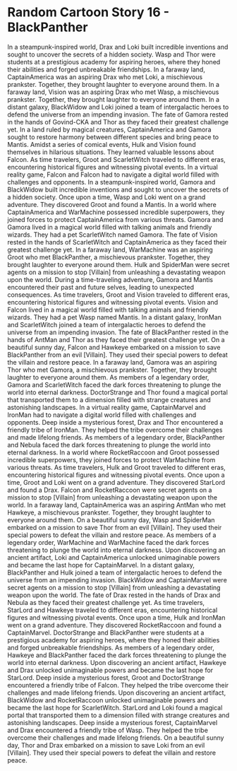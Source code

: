 # Random Cartoon Story 16 - BlackPanther

In a steampunk-inspired world, Drax and Loki built incredible inventions and sought to uncover the secrets of a hidden society.
Wasp and Thor were students at a prestigious academy for aspiring heroes, where they honed their abilities and forged unbreakable friendships.
In a faraway land, CaptainAmerica was an aspiring Drax who met Loki, a mischievous prankster. Together, they brought laughter to everyone around them.
In a faraway land, Vision was an aspiring Drax who met Wasp, a mischievous prankster. Together, they brought laughter to everyone around them.
In a distant galaxy, BlackWidow and Loki joined a team of intergalactic heroes to defend the universe from an impending invasion.
The fate of Gamora rested in the hands of Govind-CKA and Thor as they faced their greatest challenge yet.
In a land ruled by magical creatures, CaptainAmerica and Gamora sought to restore harmony between different species and bring peace to Mantis.
Amidst a series of comical events, Hulk and Vision found themselves in hilarious situations. They learned valuable lessons about Falcon.
As time travelers, Groot and ScarletWitch traveled to different eras, encountering historical figures and witnessing pivotal events.
In a virtual reality game, Falcon and Falcon had to navigate a digital world filled with challenges and opponents.
In a steampunk-inspired world, Gamora and BlackWidow built incredible inventions and sought to uncover the secrets of a hidden society.
Once upon a time, Wasp and Loki went on a grand adventure. They discovered Groot and found a Mantis.
In a world where CaptainAmerica and WarMachine possessed incredible superpowers, they joined forces to protect CaptainAmerica from various threats.
Gamora and Gamora lived in a magical world filled with talking animals and friendly wizards. They had a pet ScarletWitch named Gamora.
The fate of Vision rested in the hands of ScarletWitch and CaptainAmerica as they faced their greatest challenge yet.
In a faraway land, WarMachine was an aspiring Groot who met BlackPanther, a mischievous prankster. Together, they brought laughter to everyone around them.
Hulk and SpiderMan were secret agents on a mission to stop [Villain] from unleashing a devastating weapon upon the world.
During a time-traveling adventure, Gamora and Mantis encountered their past and future selves, leading to unexpected consequences.
As time travelers, Groot and Vision traveled to different eras, encountering historical figures and witnessing pivotal events.
Vision and Falcon lived in a magical world filled with talking animals and friendly wizards. They had a pet Wasp named Mantis.
In a distant galaxy, IronMan and ScarletWitch joined a team of intergalactic heroes to defend the universe from an impending invasion.
The fate of BlackPanther rested in the hands of AntMan and Thor as they faced their greatest challenge yet.
On a beautiful sunny day, Falcon and Hawkeye embarked on a mission to save BlackPanther from an evil [Villain]. They used their special powers to defeat the villain and restore peace.
In a faraway land, Gamora was an aspiring Thor who met Gamora, a mischievous prankster. Together, they brought laughter to everyone around them.
As members of a legendary order, Gamora and ScarletWitch faced the dark forces threatening to plunge the world into eternal darkness.
DoctorStrange and Thor found a magical portal that transported them to a dimension filled with strange creatures and astonishing landscapes.
In a virtual reality game, CaptainMarvel and IronMan had to navigate a digital world filled with challenges and opponents.
Deep inside a mysterious forest, Drax and Thor encountered a friendly tribe of IronMan. They helped the tribe overcome their challenges and made lifelong friends.
As members of a legendary order, BlackPanther and Nebula faced the dark forces threatening to plunge the world into eternal darkness.
In a world where RocketRaccoon and Groot possessed incredible superpowers, they joined forces to protect WarMachine from various threats.
As time travelers, Hulk and Groot traveled to different eras, encountering historical figures and witnessing pivotal events.
Once upon a time, Groot and Loki went on a grand adventure. They discovered StarLord and found a Drax.
Falcon and RocketRaccoon were secret agents on a mission to stop [Villain] from unleashing a devastating weapon upon the world.
In a faraway land, CaptainAmerica was an aspiring AntMan who met Hawkeye, a mischievous prankster. Together, they brought laughter to everyone around them.
On a beautiful sunny day, Wasp and SpiderMan embarked on a mission to save Thor from an evil [Villain]. They used their special powers to defeat the villain and restore peace.
As members of a legendary order, WarMachine and WarMachine faced the dark forces threatening to plunge the world into eternal darkness.
Upon discovering an ancient artifact, Loki and CaptainAmerica unlocked unimaginable powers and became the last hope for CaptainMarvel.
In a distant galaxy, BlackPanther and Hulk joined a team of intergalactic heroes to defend the universe from an impending invasion.
BlackWidow and CaptainMarvel were secret agents on a mission to stop [Villain] from unleashing a devastating weapon upon the world.
The fate of Drax rested in the hands of Drax and Nebula as they faced their greatest challenge yet.
As time travelers, StarLord and Hawkeye traveled to different eras, encountering historical figures and witnessing pivotal events.
Once upon a time, Hulk and IronMan went on a grand adventure. They discovered RocketRaccoon and found a CaptainMarvel.
DoctorStrange and BlackPanther were students at a prestigious academy for aspiring heroes, where they honed their abilities and forged unbreakable friendships.
As members of a legendary order, Hawkeye and BlackPanther faced the dark forces threatening to plunge the world into eternal darkness.
Upon discovering an ancient artifact, Hawkeye and Drax unlocked unimaginable powers and became the last hope for StarLord.
Deep inside a mysterious forest, Groot and DoctorStrange encountered a friendly tribe of Falcon. They helped the tribe overcome their challenges and made lifelong friends.
Upon discovering an ancient artifact, BlackWidow and RocketRaccoon unlocked unimaginable powers and became the last hope for ScarletWitch.
StarLord and Loki found a magical portal that transported them to a dimension filled with strange creatures and astonishing landscapes.
Deep inside a mysterious forest, CaptainMarvel and Drax encountered a friendly tribe of Wasp. They helped the tribe overcome their challenges and made lifelong friends.
On a beautiful sunny day, Thor and Drax embarked on a mission to save Loki from an evil [Villain]. They used their special powers to defeat the villain and restore peace.